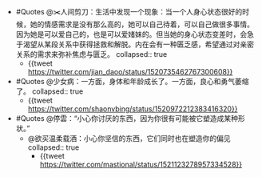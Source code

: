 - #Quotes @✂️人间剪刀：生活中发现一个现象：当一个人身心状态很好的时候，她的情感需求是没有那么高的，她可以自己待着，可以自己做很多事情。因为她是可以爱自己的，也是可以爱媎妹的。但当她的身心状态变差时，会急于渴望从某段关系中获得拯救和解脱。内在会有一种匮乏感，希望通过对亲密关系的需求来弥补焦虑与匮乏。
  collapsed:: true
	- {{tweet https://twitter.com/jian_daoo/status/1520735462767300608}}
- #Quotes @少女病：一方面，身体和年龄成长了。一方面，良心和勇气萎缩了。
  collapsed:: true
	- {{tweet https://twitter.com/shaonvbing/status/1520972212383416320}}
- #Quotes @停雲：“小心你讨厌的东西，因为你很有可能被它塑造成某种形状。”
	- @欲买温柔载酒：小心你坚信的东西，它们同时也在塑造你的偏见
	  collapsed:: true
		- {{tweet https://twitter.com/mastional/status/1521123278957334528}}